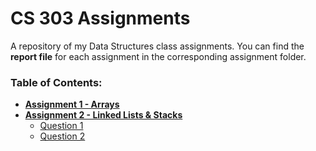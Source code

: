 # CS 303 Assignments
A repository of my Data Structures class assignments. 
You can find the **report file** for each assignment in the corresponding assignment folder.

### Table of Contents:
* **[Assignment 1 - Arrays](Assignment1/report_1.md)**
* **[Assignment 2 - Linked Lists & Stacks](Assignment2/report_2.md)**
  * [Question 1](Assignment2/Question1)
  * [Question 2](Assignment2/Question2)
